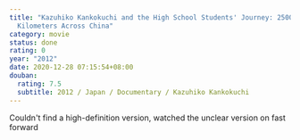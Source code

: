 ```yaml
---
title: "Kazuhiko Kankokuchi and the High School Students' Journey: 2500
  Kilometers Across China"
category: movie
status: done
rating: 0
year: "2012"
date: 2020-12-28 07:15:54+08:00
douban:
  rating: 7.5
  subtitle: 2012 / Japan / Documentary / Kazuhiko Kankokuchi
---
```


Couldn't find a high-definition version, watched the unclear version on fast forward
